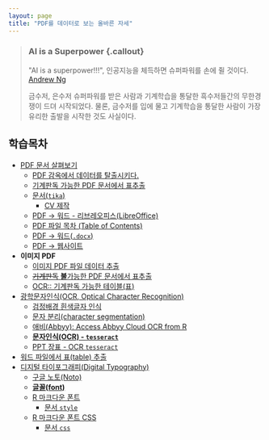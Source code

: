 ```yaml
---
layout: page
title: "PDF를 데이터로 보는 올바른 자세"
---
```


> ### AI is a Superpower {.callout}
>
> "AI is a superpower!!!", 인공지능을 체득하면 슈퍼파워를 손에 쥘 것이다. [Andrew Ng](https://twitter.com/andrewyng/status/728986380638916609)
>
> 금수저, 은수저 슈퍼파워를 받은 사람과 기계학습을 통달한 흑수저들간의 무한경쟁이 드뎌 시작되었다. 물론, 
> 금수저를 입에 물고 기계학습을 통달한 사람이 가장 유리한 출발을 시작한 것도 사실이다.


## 학습목차 

- [PDF 문서 살펴보기](ds-extract-pdf.html)
    - [PDF 감옥에서 데이터를 탈출시키다.](ds-extract-text-from-pdf-survey.html)
    - [기계판독 가능한 PDF 문서에서 표추출](pdf-extract-table.html)
    - [문서(`tika`)](ingest-tika.html)
        - [CV 제작](create-cv.html)
    - [PDF &rarr; 워드 - 리브레오피스(LibreOffice)](libreOffice-pdf-word.html)
    - [PDF 파일 목차 (Table of Contents)](pdf-toc.html)
    - [PDF &rarr; 워드(`.docx`)](pdf-to-word.html)
    - [PDF &rarr; 웹사이트](pdf-to-website.html)
- **이미지 PDF**
    - [이미지 PDF 파일 데이터 추출](ds-extract-text-from-pdf.html)
    - [~~기계판독~~ **불**가능한 PDF 문서에서 표추출](pdf-image-extract-table.html)
    - [OCR:: 기계판독 가능한 테이블(표)](ocr-table.html)
- [광학문자인식(OCR, Optical Character Recognition)](pdf-ocr.html)
    - [검정배경 흰색글자 인식](ocr-white-character.html)
    - [문자 분리(character segmentation)](ocr-white-segmentation.html)
    - [애비(Abbyy): Access Abbyy Cloud OCR from R](ocr-abbyy.html)
    - **[문자인식(OCR) - `tesseract`](ingest-ocr.html)**
    - [PPT 장표 - OCR `tesseract`](ingest-ocr-ppt.html)
- [워드 파일에서 표(table) 추출](word-table-extraction.html)
- [디지털 타이포그래피(Digital Typography)](pdf-typography.html)
    - [구글 노토(Noto)](pdf-noto.html)
    - [**글꼴(font)**](pdf-fonts.html)
    - [R 마크다운 폰트](pdf-rmd-fonts.html)
        - [문서 `style`](pdf-rmd-style.html)
    - [R 마크다운 폰트 CSS](pdf-rmd-css-fonts.html)
        - [문서 `css`](pdf-rmd-css.html)


